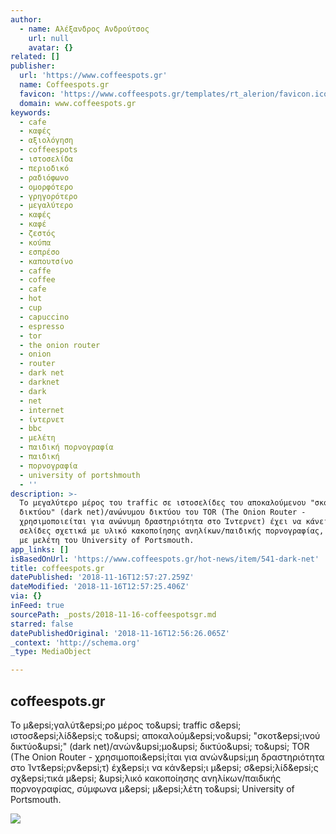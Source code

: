 ```yaml
---
author:
  - name: Αλέξανδρος Ανδρούτσος
    url: null
    avatar: {}
related: []
publisher:
  url: 'https://www.coffeespots.gr'
  name: Coffeespots.gr
  favicon: 'https://www.coffeespots.gr/templates/rt_alerion/favicon.ico'
  domain: www.coffeespots.gr
keywords:
  - cafe
  - καφές
  - αξιολόγηση
  - coffeespots
  - ιστοσελίδα
  - περιοδικό
  - ραδιόφωνο
  - ομορφότερο
  - γρηγορότερο
  - μεγαλύτερο
  - καφές
  - καφέ
  - ζεστός
  - κούπα
  - εσπρέσο
  - καπουτσίνο
  - caffe
  - coffee
  - cafe
  - hot
  - cup
  - capuccino
  - espresso
  - tor
  - the onion router
  - onion
  - router
  - dark net
  - darknet
  - dark
  - net
  - internet
  - ίντερνετ
  - bbc
  - μελέτη
  - παιδική πορνογραφία
  - παιδική
  - πορνογραφία
  - university of portshmouth
  - ''
description: >-
  Το μεγαλύτερο μέρος του traffic σε ιστοσελίδες του αποκαλούμενου "σκοτεινού
  δικτύου" (dark net)/ανώνυμου δικτύου του TOR (The Onion Router -
  χρησιμοποιείται για ανώνυμη δραστηριότητα στο Ίντερνετ) έχει να κάνει με
  σελίδες σχετικά με υλικό κακοποίησης ανηλίκων/παιδικής πορνογραφίας, σύμφωνα
  με μελέτη του University of Portsmouth.
app_links: []
isBasedOnUrl: 'https://www.coffeespots.gr/hot-news/item/541-dark-net'
title: coffeespots.gr
datePublished: '2018-11-16T12:57:27.259Z'
dateModified: '2018-11-16T12:57:25.406Z'
via: {}
inFeed: true
sourcePath: _posts/2018-11-16-coffeespotsgr.md
starred: false
datePublishedOriginal: '2018-11-16T12:56:26.065Z'
_context: 'http://schema.org'
_type: MediaObject

---
```

<article style=""><h1>coffeespots.gr</h1><p>Το μ&amp;epsi;γαλύτ&amp;epsi;ρο μέρος το&amp;upsi; traffic σ&amp;epsi; ιστοσ&amp;epsi;λίδ&amp;epsi;ς το&amp;upsi; αποκαλούμ&amp;epsi;νο&amp;upsi; "σκοτ&amp;epsi;ινού δικτύο&amp;upsi;" (dark net)/ανών&amp;upsi;μο&amp;upsi; δικτύο&amp;upsi; το&amp;upsi; TOR (The Onion Router - χρησιμοποι&amp;epsi;ίται για ανών&amp;upsi;μη δραστηριότητα στο Ίντ&amp;epsi;ρν&amp;epsi;τ) έχ&amp;epsi;ι να κάν&amp;epsi;ι μ&amp;epsi; σ&amp;epsi;λίδ&amp;epsi;ς σχ&amp;epsi;τικά μ&amp;epsi; &amp;upsi;λικό κακοποίησης ανηλίκων/παιδικής πορνογραφίας, σύμφωνα μ&amp;epsi; μ&amp;epsi;λέτη το&amp;upsi; University of Portsmouth.</p><img src="https://www.coffeespots.gr/media/k2/items/cache/cdbf366d9f51982d2973fefc5c0ec9b1_XL.jpg" /></article>
